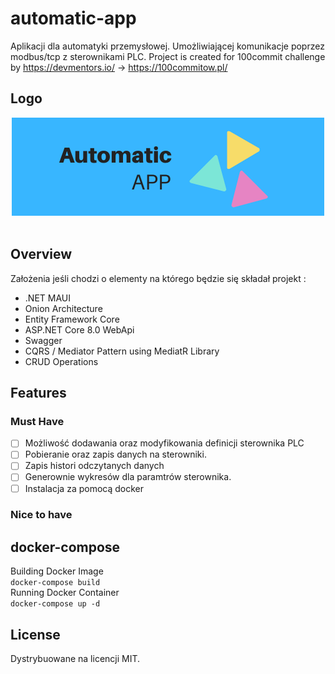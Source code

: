 # automatic-app
Aplikacji dla automatyki przemysłowej. Umożliwiającej komunikacje poprzez modbus/tcp z sterownikami PLC.
Project is created for 100commit challenge by https://devmentors.io/ -> https://100commitow.pl/
## Logo
<div align="center">

<img alt="screenshot01" src="./docs/logo.png" width="500" height="157">

</div>
<br/>

## Overview
Założenia jeśli chodzi o elementy na którego będzie się składał projekt :
* .NET MAUI
* Onion Architecture
* Entity Framework Core
* ASP.NET Core 8.0 WebApi
* Swagger
* CQRS / Mediator Pattern using MediatR Library
* CRUD Operations

## Features

### Must Have

- [ ] Możliwość dodawania oraz modyfikowania definicji sterownika PLC
- [ ] Pobieranie oraz zapis danych na sterowniki.
- [ ] Zapis histori odczytanych danych
- [ ] Generownie wykresów dla paramtrów sterownika.
- [ ] Instalacja za pomocą docker

### Nice to have


## docker-compose
Building Docker Image
<br>
` docker-compose build `
<br>
Running Docker Container
<br>
` docker-compose up -d `



## License
Dystrybuowane na licencji MIT.
